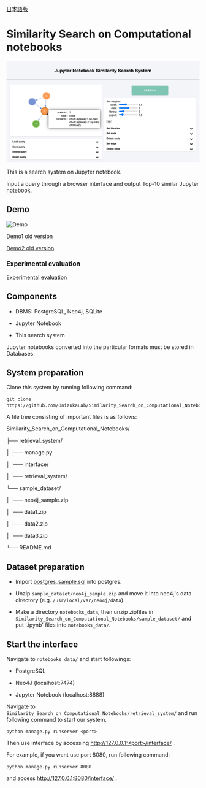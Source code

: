 [日本語版](/docs/README_Japanese.md)


# Similarity Search on Computational notebooks

![the interface](/retrieval_system/images/screenshot1.png "screenshot1")

This is a search system on Jupyter notebook.

Input a query through a browser interface and output Top-10 similar Jupyter notebook.

## Demo

![Demo](/retrieval_system/images/Demo_gif3_2.gif "demo")

[Demo1 old version](https://drive.google.com/file/d/1x1yiM8xQkwlJtQmQPgIOiSyN2d3QoUBu/view?usp=sharing)

[Demo2 old version](https://drive.google.com/file/d/19CfahRTEwlbaOSZQLLfiALocrVQ3SNkH/view?usp=sharing)


### Experimental evaluation

[Experimental evaluation](/retrieval_system/images/JupySim_experimental_evaluation.pdf "Experimental evaluation(pdf)")


## Components

* DBMS: PostgreSQL, Neo4j, SQLite

* Jupyter Notebook

* This search system

Jupyter notebooks converted into the particular formats must be stored in Databases.

## System preparation

Clone this system by running following command:

```
git clone https://github.com/OnizukaLab/Similarity_Search_on_Computational_Notebooks.git
```

A file tree consisting of important files is as follows:

Similarity_Search_on_Computational_Notebooks/

├── retrieval_system/

│   ├── manage.py

│   ├── interface/

│   └── retrieval_system/

└── sample_dataset/

│   ├── neo4j_sample.zip

│   ├── data1.zip

│   ├── data2.zip

│   └── data3.zip

└── README.md

## Dataset preparation

* Import [postgres_sample.sql](https://drive.google.com/file/d/1po-5Z5M4JbojbLjSvGkgMIOQK51_afur/view?usp=sharing) into postgres.

* Unzip `sample_dataset/neo4j_sample.zip` and move it into neo4j's data directory (e.g. `/usr/local/var/neo4j/data`).

* Make a directory `notebooks_data`, then unzip zipfiles in `Similarity_Search_on_Computational_Notebooks/sample_dataset/` and put '.ipynb' files into `notebooks_data/`.

## Start the interface

Navigate to `notebooks_data/` and start followings:

* PostgreSQL

* Neo4J (localhost:7474)

* Jupyter Notebook (localhost:8888)

Navigate to `Similarity_Search_on_Computational_Notebooks/retrieval_system/` and run following command to start our system.

```
python manage.py runserver <port>
```

Then use interface by accessing
http://127.0.0.1:<port>/interface/ .

For example, if you want use port 8080, run following command:

```
python manage.py runserver 8080
```

and access
http://127.0.0.1:8080/interface/ .
